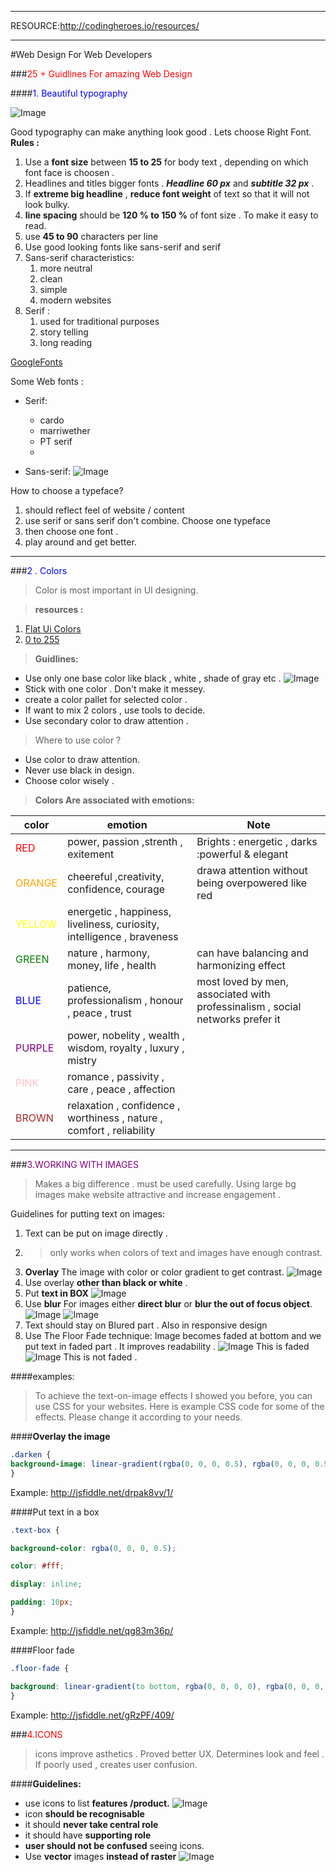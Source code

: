 
___
RESOURCE:http://codingheroes.io/resources/
___
#Web Design For Web Developers 


###<span style="color:red">25 + Guidlines For amazing Web Design </span>

####<span style="color:blue">1. Beautiful typography </span>

![Image](typography.png)

Good typography can make anything look good .
Lets choose Right Font.
**Rules :**

1. Use a __font size__ between **15 to 25** for body text , depending on which font face is choosen .
2. Headlines and titles bigger fonts . __*Headline 60 px*__ and __*subtitle 32 px*__ .
3. If __extreme big headline__ , __reduce font weight__ of text so that it will not look bulky.
4. __line spacing__ should be __120 % to 150 %__ of font size . To make it easy to read.
5. use __45 to 90__ characters per line 
6. Use good looking fonts like sans-serif and serif 
7. Sans-serif characteristics: 
   1. more neutral
   2. clean 
   3. simple
   4. modern websites
8. Serif :
   1. used for traditional purposes 
   2. story telling 
   3. long reading 


[GoogleFonts](https://fonts.google.com/) 

Some Web fonts :
- Serif:
  - cardo
  - marriwether
  - PT serif    
  - 


- Sans-serif:
![Image](webFonts.png)


How to choose a typeface?
1. should reflect feel of website / content
2. use serif or sans serif don't combine. Choose one typeface
3. then choose one font .
4. play around and get better.

___

###<span style="color:blue">2 . Colors</span >

>Color is most important in UI designing.

>__resources :__ 
1. [Flat Ui Colors](https://flatuicolors.com/)
2. [0 to 255 ](https://www.0to255.com/)
>__Guidlines:__

- Use only one base color like  black , white , shade of gray etc .
![Image](color.png)
- Stick with one color . Don't make it messey.
- create a color pallet for selected color . 
- If want to mix 2 colors , use tools to decide.
- Use secondary color to draw attention . 

>Where to use color ?


- Use color to draw attention.
- Never use black in design.  
- Choose color wisely .

>__Colors Are associated with emotions:__

|color|emotion|Note|
|-----|---|---|
|<span style="color:red">RED |power, passion ,strenth , exitement |Brights : energetic , darks :powerful & elegant|
|<span style="color:orange">ORANGE |cheereful ,creativity, confidence, courage  |drawa attention without being overpowered like red |
|<span style="color:yellow">YELLOW|energetic , happiness, liveliness, curiosity, intelligence , braveness |
|<span style="color:green">GREEN |nature , harmony, money, life , health |can have balancing and harmonizing effect |
|<span style="color:blue">BLUE|patience, professionalism , honour , peace , trust|most loved by men, associated with  professinalism , social networks prefer it|
|<span style="color:purple">PURPLE|power, nobelity , wealth , wisdom, royalty , luxury , mistry ||
|<span style="color:Pink">PINK|romance , passivity , care , peace , affection||
|<span style="color:brown">BROWN |relaxation , confidence , worthiness , nature , comfort , reliability |


___
###<span style="color:PURPLE">3.WORKING WITH IMAGES</span >

>Makes a big difference . must be used carefully.
>Using large bg images make website attractive and increase engagement .

Guidelines for putting text on images:

1. Text can be put on image directly . 
2. >only  works when colors of text and images have enough contrast.
3. __Overlay__ The image with color or color gradient to get contrast.
   ![Image](colorGradientOverlay.png)
4. Use overlay __other than black or white__ .
5. Put __text in BOX__
   ![Image](boxedText.png)
6. Use __blur__ For images either __direct blur__ or __blur the out of focus object__.
   ![Image](directBlur.png) 
   ![Image](blur_outofFocus.png)
7. Text should stay on Blured part . Also in responsive design 
8. Use The Floor Fade technique: Image becomes faded at bottom and we put text in faded part . It improves readability .
   ![Image](faded.png)
   This is faded
    ![Image](notfaded.png)
    This is not faded .

####examples:
>To achieve the text-on-image effects I showed you before, you can use CSS for your websites. Here is example CSS code for some of the effects. Please change it according to your needs.



####__Overlay the image__

```css
.darken {
background-image: linear-gradient(rgba(0, 0, 0, 0.5), rgba(0, 0, 0, 0.5)), url(YOUR IMAGE HERE);
}
```


Example: http://jsfiddle.net/drpak8vy/1/



####Put text in a box

```css
.text-box {

background-color: rgba(0, 0, 0, 0.5);

color: #fff;

display: inline;

padding: 10px;
}
```

Example: http://jsfiddle.net/qg83m36p/



####Floor fade
```css
.floor-fade {

background: linear-gradient(to bottom, rgba(0, 0, 0, 0), rgba(0, 0, 0, 0.6) ), url(YOUR IMAGE HERE);
}
```
Example: http://jsfiddle.net/gRzPF/409/


###<span style="color:RED">4.ICONS</span>
>icons improve  asthetics . Proved better UX. Determines look and feel . If poorly used , creates user confusion.

####__Guidelines:__

- use icons to list __features /product.__
  ![Image](iconForFeatures.png)
- icon __should be recognisable__ 
- it should __never take central role__
- it should have __supporting role__
- __user should not be confused__ seeing icons.
- Use __vector__ images __instead of raster__
  ![Image](iconFonts.png)
  
###

